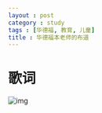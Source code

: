 ```yaml
---
layout : post
category : study
tags : [华德福, 教育, 儿童]
title : 华德福本老师的布道
---
```



# 歌词<a id="orgheadline36"></a>


![img](//samrain.qiniudn.com/%E5%9B%BE%E7%89%87.jpeg)
